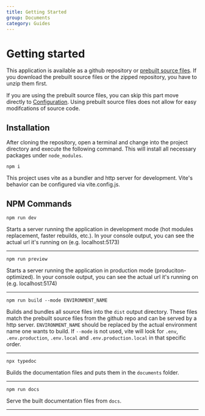 ```yaml
---
title: Getting Started
group: Documents
category: Guides
---
```


# Getting started

This application is available as a github repository or [prebuilt source files](https://repo.github.com/source). If you download the prebuilt source files or the zipped repository, you have to unzip them first.

If you are using the prebuilt source files, you can skip this part move directly to [Configuration](./Configuration.md). Using prebuilt source files does not allow for easy modifcations of source code.

## Installation

After cloning the repository, open a terminal and change into the project directory and execute the following command. This will install all necessary packages under `node_modules`.

```
npm i
```

This project uses vite as a bundler and http server for development. Vite's behavior can be configured via vite.config.js.

## NPM Commands

```
npm run dev
```

Starts a server running the application in development mode (hot modules replacement, faster rebuilds, etc.). In your console output, you can see the actual url it's running on (e.g. localhost:5173)

---

```
npm run preview
```

Starts a server running the application in production mode (produciton-optimized). In your console output, you can see the actual url it's running on (e.g. localhost:5174)

---

```
npm run build --mode ENVIRONMENT_NAME
```

Builds and bundles all source files into the `dist` output directory. These files match the prebuilt source files from the github repo and can be served by a http server. `ENVIRONMENT_NAME` should be replaced by the actual environment name one wants to build. If `--mode` is not used, vite will look for `.env`, `.env.production`, `.env.local` and `.env.production.local` in that specific order.

---

```
npx typedoc
```

Builds the documentation files and puts them in the `documents` folder.

---

```
npm run docs
```

Serve the built documentation files from `docs`.

---
